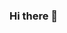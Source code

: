 ### Hi there 👋

<!--
**jonobishop/jonobishop** is a ✨ _special_ ✨ repository because its `README.md` (this file) appears on your GitHub profile.

Here are some ideas to get you started:

- 🌱 I’m currently learning Saleforce Administration
- 💬 Ask me about Creative Technology
- 📫 How to reach me: https://www.linkedin.com/in/jono-bishop-68a66110a/
- 😄 Pronouns: He/Him
-->
